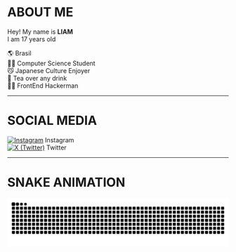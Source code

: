# ABOUT ME

Hey! My name is **LIAM**  
I am 17 years old

🌎 Brasil  
👨‍🎓 Computer Science Student  
😼 Japanese Culture Enjoyer  
🍵 Tea over any drink  
👨‍💻 FrontEnd Hackerman  

---

# SOCIAL MEDIA

[![Instagram](https://path-to-instagram-logo.png)](https://instagram.com) Instagram  
[![X (Twitter)](https://path-to-x-logo.png)](https://x.com) Twitter  

---

# SNAKE ANIMATION

![snake gif](https://raw.githubusercontent.com/SUGURU-Get0U/SUGURU-Get0U/output/github-contribution-grid-snake.svg)

